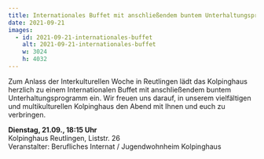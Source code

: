 ```yaml
---
title: Internationales Buffet mit anschließendem buntem Unterhaltungsprogramm
date: 2021-09-21
images:
  - id: 2021-09-21-internationales-buffet
    alt: 2021-09-21-internationales-buffet
    w: 3024
    h: 4032
---
```


<!--mehr--> 
Zum Anlass der Interkulturellen Woche in Reutlingen lädt das Kolpinghaus herzlich zu einem Internationalen Buffet mit anschließendem buntem Unterhaltungsprogramm ein. Wir freuen uns darauf, in unserem vielfältigen und multikulturellen Kolpinghaus den Abend mit Ihnen und euch zu verbringen. 


**Dienstag, 21.09., 18:15 Uhr**<br>
Kolpinghaus Reutlingen, Liststr. 26<br>
Veranstalter: Berufliches Internat / Jugendwohnheim Kolpinghaus

